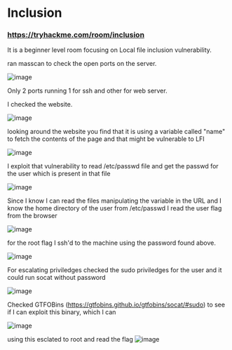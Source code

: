 # Inclusion 
### https://tryhackme.com/room/inclusion


It is a beginner level room focusing on Local file inclusion vulnerability.

ran masscan to check the open ports on the server.

![image](https://user-images.githubusercontent.com/45536407/123497053-68fe4780-d5f9-11eb-8d66-ce7a4eda433a.png)

Only 2 ports running 1 for ssh and other for web server.

I checked the website.

![image](https://user-images.githubusercontent.com/45536407/123497082-87644300-d5f9-11eb-9224-87044544bc4a.png)

looking around the website you find that it is using a variable called "name" to fetch the contents of the page and that might be vulnerable to LFI

![image](https://user-images.githubusercontent.com/45536407/123497127-c85c5780-d5f9-11eb-9e73-55d889d3c837.png)

I exploit that vulnerability to read /etc/passwd file and get the passwd for the user which is present in that file

![image](https://user-images.githubusercontent.com/45536407/123497166-fc377d00-d5f9-11eb-87bc-38acce391a0c.png)

Since I know I can read the files manipulating the variable in the URL and I know the home directory of the user from /etc/passwd I read the user flag from the browser

![image](https://user-images.githubusercontent.com/45536407/123497210-3bfe6480-d5fa-11eb-8dd8-d36ccd02ee41.png)

for the root flag I ssh'd to the machine using the password found above.

![image](https://user-images.githubusercontent.com/45536407/123497255-6bad6c80-d5fa-11eb-8cb2-3e141e2e25c9.png)


For escalating priviledges checked the sudo priviledges for the user and it could run socat without password

![image](https://user-images.githubusercontent.com/45536407/123497287-9e576500-d5fa-11eb-944d-99a23fe0b957.png)

Checked GTFOBins (https://gtfobins.github.io/gtfobins/socat/#sudo) to see if I can exploit this binary, which I can

![image](https://user-images.githubusercontent.com/45536407/123497333-f4c4a380-d5fa-11eb-9bd3-717e1dda7b0f.png)


using this esclated to root and read the flag
![image](https://user-images.githubusercontent.com/45536407/123497376-2f2e4080-d5fb-11eb-9024-538d36cd57d3.png)


